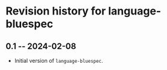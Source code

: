 # Revision history for language-bluespec

## 0.1 -- 2024-02-08

* Initial version of `language-bluespec`.
